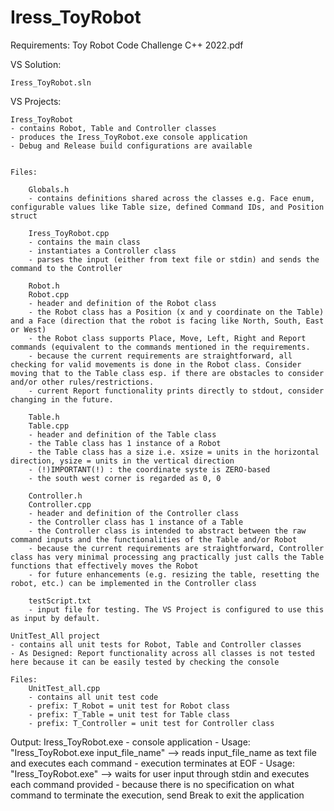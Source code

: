 # Iress_ToyRobot

Requirements:
	Toy Robot Code Challenge C++ 2022.pdf

VS Solution:

	Iress_ToyRobot.sln

VS Projects:

	Iress_ToyRobot
	- contains Robot, Table and Controller classes
	- produces the Iress_ToyRobot.exe console application
	- Debug and Release build configurations are available


	Files:

		Globals.h
		- contains definitions shared across the classes e.g. Face enum, configurable values like Table size, defined Command IDs, and Position struct

		Iress_ToyRobot.cpp
		- contains the main class
		- instantiates a Controller class
		- parses the input (either from text file or stdin) and sends the command to the Controller

		Robot.h
		Robot.cpp
		- header and definition of the Robot class
		- the Robot class has a Position (x and y coordinate on the Table) and a Face (direction that the robot is facing like North, South, East or West)
		- the Robot class supports Place, Move, Left, Right and Report commands (equivalent to the commands mentioned in the requirements.
		- because the current requirements are straightforward, all checking for valid movements is done in the Robot class. Consider moving that to the Table class esp. if there are obstacles to consider and/or other rules/restrictions.
		- current Report functionality prints directly to stdout, consider changing in the future.

		Table.h
		Table.cpp
		- header and definition of the Table class
		- the Table class has 1 instance of a Robot
		- the Table class has a size i.e. xsize = units in the horizontal direction, ysize = units in the vertical direction
		- (!)IMPORTANT(!) : the coordinate syste is ZERO-based
		- the south west corner is regarded as 0, 0

		Controller.h
		Controller.cpp
		- header and definition of the Controller class
		- the Controller class has 1 instance of a Table
		- the Controller class is intended to abstract between the raw command inputs and the functionalities of the Table and/or Robot
		- because the current requirements are straightforward, Controller class has very minimal processing ang practically just calls the Table functions that effectively moves the Robot
		- for future enhancements (e.g. resizing the table, resetting the robot, etc.) can be implemented in the Controller class
	
		testScript.txt
		- input file for testing. The VS Project is configured to use this as input by default.
 
	UnitTest_All project
	- contains all unit tests for Robot, Table and Controller classes
	- As Designed: Report functionality across all classes is not tested here because it can be easily tested by checking the console

	Files:
		UnitTest_all.cpp
		- contains all unit test code
		- prefix: T_Robot = unit test for Robot class
		- prefix: T_Table = unit test for Table class
		- prefix: T_Controller = unit test for Controller class

Output:
	Iress_ToyRobot.exe
	- console application
	- Usage: "Iress_ToyRobot.exe input_file_name" --> reads input_file_name as text file and executes each command
		- execution terminates at EOF
	- Usage: "Iress_ToyRobot.exe" --> waits for user input through stdin and executes each command provided
		- because there is no specification on what command to terminate the execution, send Break to exit the application